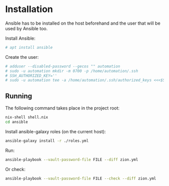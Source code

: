 # Installation

Ansible has to be installed on the host beforehand and the user that will be
used by Ansible too.

Install Ansible:

``` sh
# apt install ansible
```

Create the user:

``` sh
# adduser --disabled-password --gecos "" automation
# sudo -u automation mkdir -m 0700 -p /home/automation/.ssh
# SSH_AUTHORIZED_KEY=''
# sudo -u automation tee -a /home/automation/.ssh/authorized_keys <<<$SSH_AUTHORIZED_KEY
```

## Running

The following command takes place in the project root:

``` sh
nix-shell shell.nix
cd ansible
```

Install ansible-galaxy roles (on the current host):

``` sh
ansible-galaxy install -r ./roles.yml
```

Run:

``` sh
ansible-playbook --vault-password-file FILE --diff zion.yml
```

Or check:

``` sh
ansible-playbook --vault-password-file FILE --check --diff zion.yml
```
